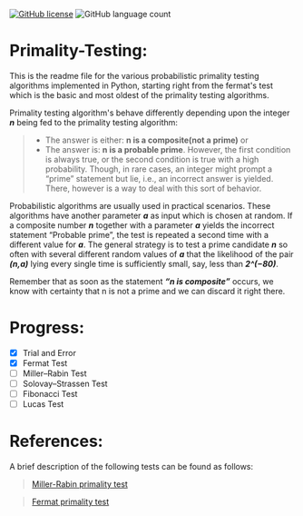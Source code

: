 [![GitHub license](https://img.shields.io/github/license/aaqibb13/Primality-Testing)](https://github.com/aaqibb13/Primality-Testing/blob/master/LICENSE) ![GitHub language count](https://img.shields.io/github/languages/count/aaqibb13/Primality-Testing?color=brightgreen)

# Primality-Testing:
This is the readme file for the various probabilistic primality testing algorithms implemented in Python, starting right from the fermat's test which is the basic and most oldest of the primality testing algorithms.

Primality testing algorithm's behave differently depending upon the integer ***n*** being fed to the primality testing algorithm:
> - The answer is either: **n is a composite(not a prime)** or
> - The answer is: **n is a probable prime**.
However, the first condition is always true, or the second condition is true with a high probability. Though, in rare cases, an integer might prompt a “prime” statement but lie, i.e., an incorrect answer is yielded. There, however is a way to deal with this sort of behavior.

Probabilistic algorithms are usually used in practical scenarios. These algorithms have another parameter ***a*** as input which is chosen at random. 
If a composite number ***n*** together with a parameter ***a*** yields the incorrect statement “Probable prime”, the test is repeated a second time with a different value for ***a***. 
The general strategy is to test a prime candidate ***n*** so often with several different random values of ***a*** that the likelihood of the pair ***(n,a)*** lying every single time is sufficiently small, say, less than ***2^(−80)***.

Remember that as soon as the statement ***“n is composite”*** occurs, we know with certainty that n is not a prime and we can discard it right there.
# Progress:
- [x] Trial and Error
- [x] Fermat Test
- [ ] Miller–Rabin Test
- [ ] Solovay–Strassen Test
- [ ] Fibonacci Test
- [ ] Lucas Test
# References:

A brief description of the following tests can be found as follows: 
> [Miller-Rabin primality test](https://en.wikipedia.org/wiki/Miller%E2%80%93Rabin_primality_test)

> [Fermat primality test](https://en.wikipedia.org/wiki/Fermat_primality_test)
